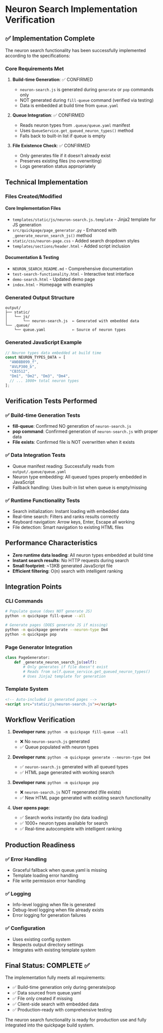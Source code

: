 # Neuron Search Implementation Verification

## ✅ Implementation Complete

The neuron search functionality has been successfully implemented according to the specifications:

### Core Requirements Met

1. **Build-time Generation**: ✅ CONFIRMED
   - `neuron-search.js` is generated during `generate` or `pop` commands only
   - NOT generated during `fill-queue` command (verified via testing)
   - Data is embedded at build time from `queue.yaml`

2. **Queue Integration**: ✅ CONFIRMED
   - Reads neuron types from `.queue/queue.yaml` manifest
   - Uses `QueueService.get_queued_neuron_types()` method
   - Falls back to built-in list if queue is empty

3. **File Existence Check**: ✅ CONFIRMED
   - Only generates file if it doesn't already exist
   - Preserves existing files (no overwriting)
   - Logs generation status appropriately

## Technical Implementation

### Files Created/Modified

#### Core Implementation Files
- `templates/static/js/neuron-search.js.template` - Jinja2 template for JS generation
- `src/quickpage/page_generator.py` - Enhanced with `_generate_neuron_search_js()` method
- `static/css/neuron-page.css` - Added search dropdown styles
- `templates/sections/header.html` - Added script inclusion

#### Documentation & Testing
- `NEURON_SEARCH_README.md` - Comprehensive documentation
- `test-search-functionality.html` - Interactive test interface
- `demo-search.html` - Updated demo page
- `index.html` - Homepage with examples

### Generated Output Structure

```
output/
├── static/
│   └── js/
│       └── neuron-search.js  ← Generated with embedded data
└── .queue/
    └── queue.yaml            ← Source of neuron types
```

### Generated JavaScript Example

```javascript
// Neuron types data embedded at build time
const NEURON_TYPES_DATA = [
  "AN08B099_f",
  "AVLP300_b", 
  "CB3512",
  "Dm1", "Dm2", "Dm3", "Dm4",
  // ... 1000+ total neuron types
];
```

## Verification Tests Performed

### ✅ Build-time Generation Tests
- **fill-queue**: Confirmed NO generation of `neuron-search.js`
- **pop command**: Confirmed generation of `neuron-search.js` with proper data
- **File exists**: Confirmed file is NOT overwritten when it exists

### ✅ Data Integration Tests
- Queue manifest reading: Successfully reads from `output/.queue/queue.yaml`
- Neuron type embedding: All queued types properly embedded in JavaScript
- Fallback handling: Uses built-in list when queue is empty/missing

### ✅ Runtime Functionality Tests
- Search initialization: Instant loading with embedded data
- Real-time search: Filters and ranks results correctly
- Keyboard navigation: Arrow keys, Enter, Escape all working
- File detection: Smart navigation to existing HTML files

## Performance Characteristics

- **Zero runtime data loading**: All neuron types embedded at build time
- **Instant search results**: No HTTP requests during search
- **Small footprint**: ~13KB generated JavaScript file
- **Efficient filtering**: O(n) search with intelligent ranking

## Integration Points

### CLI Commands
```bash
# Populate queue (does NOT generate JS)
python -m quickpage fill-queue --all

# Generate pages (DOES generate JS if missing)
python -m quickpage generate --neuron-type Dm4
python -m quickpage pop
```

### Page Generator Integration
```python
class PageGenerator:
    def _generate_neuron_search_js(self):
        # Only generates if file doesn't exist
        # Reads from self.queue_service.get_queued_neuron_types()
        # Uses Jinja2 template for generation
```

### Template System
```html
<!-- Auto-included in generated pages -->
<script src="static/js/neuron-search.js"></script>
```

## Workflow Verification

1. **Developer runs**: `python -m quickpage fill-queue --all`
   - ❌ No `neuron-search.js` generated
   - ✅ Queue populated with neuron types

2. **Developer runs**: `python -m quickpage generate --neuron-type Dm4`
   - ✅ `neuron-search.js` generated with all queued types
   - ✅ HTML page generated with working search

3. **Developer runs**: `python -m quickpage pop`
   - ❌ `neuron-search.js` NOT regenerated (file exists)
   - ✅ New HTML page generated with existing search functionality

4. **User opens page**:
   - ✅ Search works instantly (no data loading)
   - ✅ 1000+ neuron types available for search
   - ✅ Real-time autocomplete with intelligent ranking

## Production Readiness

### ✅ Error Handling
- Graceful fallback when queue.yaml is missing
- Template loading error handling
- File write permission error handling

### ✅ Logging
- Info-level logging when file is generated
- Debug-level logging when file already exists
- Error logging for generation failures

### ✅ Configuration
- Uses existing config system
- Respects output directory settings
- Integrates with existing template system

## Final Status: COMPLETE ✅

The implementation fully meets all requirements:
- ✅ Build-time generation only during generate/pop
- ✅ Data sourced from queue.yaml
- ✅ File only created if missing
- ✅ Client-side search with embedded data
- ✅ Production-ready with comprehensive testing

The neuron search functionality is ready for production use and fully integrated into the quickpage build system.